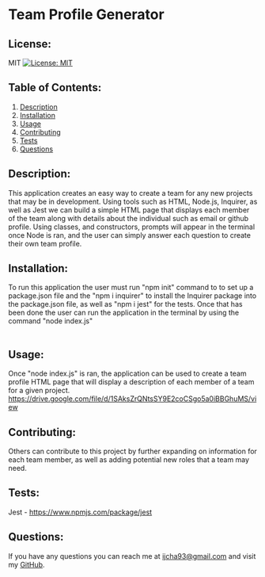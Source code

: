 # Team Profile Generator
  ## License:
  MIT [![License: MIT](https://img.shields.io/badge/License-MIT-yellow.svg)](https://opensource.org/licenses/MIT)  
  ## Table of Contents:
  1. [Description](#description)
  2. [Installation](#installation)
  3. [Usage](#usage)
  4. [Contributing](#contributing)
  5. [Tests](#tests)
  6. [Questions](#questions)  
  ## Description:
  This application creates an easy way to create a team for any new projects that may be in development. Using tools such as HTML, Node.js, Inquirer, as well as Jest we can build a simple HTML page that displays each member of the team along with details about the individual such as email or github profile. Using classes, and constructors, prompts will appear in the terminal once Node is ran, and the user can simply answer each question to create their own team profile.
  &nbsp;  
  ## Installation:
  To run this application the user must run "npm init" command to to set up a package.json file and the "npm i inquirer" to install the Inquirer package into the package.json file, as well as "npm i jest" for the tests. Once that has been done the user can run the application in the terminal by using the command "node index.js"  
  &nbsp;  
  ## Usage:
  Once "node index.js" is ran, the application can be used to create a team profile HTML page that will display a description of each member of a team for a given project. https://drive.google.com/file/d/1SAksZrQNtsSY9E2coCSgo5a0iBBGhuMS/view
  &nbsp;  
  ## Contributing:
  Others can contribute to this project by further expanding on information for each team member, as well as adding potential new roles that a team may need. 
  &nbsp;  
  ## Tests:
  Jest - https://www.npmjs.com/package/jest
  &nbsp;  
   ## Questions:
  If you have any questions you can reach me at ijcha93@gmail.com and visit my [GitHub](https://www.github.com/chazillaa).
  